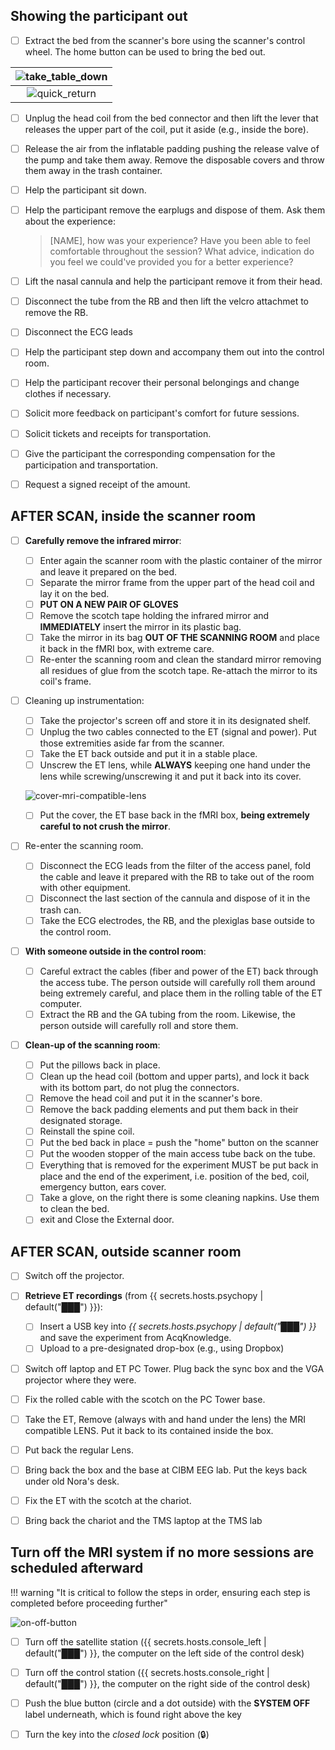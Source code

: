 
## Showing the participant out

- [ ] Extract the bed from the scanner's bore using the scanner's control wheel.
	The home button can be used to bring the bed out.

| ![take_table_down](../assets/images/take_table_down.png) |
|:--:|
| ![quick_return](../assets/images/quick_return.png) |

- [ ] Unplug the head coil from the bed connector and then lift the lever that releases the upper part of the coil, put it aside (e.g., inside the bore).
- [ ] Release the air from the inflatable padding pushing the release valve of the pump and take them away. Remove the disposable covers and throw them away in the trash container.
- [ ] Help the participant sit down.
- [ ] Help the participant remove the earplugs and dispose of them. Ask them about the experience:

    > [NAME], how was your experience?
    > Have you been able to feel comfortable throughout the session?
    > What advice, indication do you feel we could've provided you for a better experience?

- [ ] Lift the nasal cannula and help the participant remove it from their head.
- [ ] Disconnect the tube from the RB and then lift the velcro attachmet to remove the RB.
- [ ] Disconnect the ECG leads
- [ ] Help the participant step down and accompany them out into the control room.
- [ ] Help the participant recover their personal belongings and change clothes if necessary.
- [ ] Solicit more feedback on participant's comfort for future sessions.
- [ ] Solicit tickets and receipts for transportation.
- [ ] Give the participant the corresponding compensation for the participation and transportation.
- [ ] Request a signed receipt of the amount.

## AFTER SCAN, inside the scanner room

- [ ] **Carefully remove the infrared mirror**:
	- [ ] Enter again the scanner room with the plastic container of the mirror and leave it prepared on the bed.
	- [ ] Separate the mirror frame from the upper part of the head coil and lay it on the bed.
	- [ ] **PUT ON A NEW PAIR OF GLOVES**
	- [ ] Remove the scotch tape holding the infrared mirror and **IMMEDIATELY** insert the mirror in its plastic bag.
	- [ ] Take the mirror in its bag **OUT OF THE SCANNING ROOM** and place it back in the fMRI box, with extreme care.
	- [ ] Re-enter the scanning room and clean the standard mirror removing all residues of glue from the scotch tape. Re-attach the mirror to its coil's frame.

- [ ] Cleaning up instrumentation:
	- [ ] Take the projector's screen off and store it in its designated shelf.
	- [ ] Unplug the two cables connected to the ET (signal and power). Put those extremities aside far from the scanner.
	- [ ] Take the ET back outside and put it in a stable place.
	- [ ] Unscrew the ET lens, while **ALWAYS** keeping one hand under the lens while screwing/unscrewing it and put it back into its cover. 

	![cover-mri-compatible-lens](../assets/images/cover-mri-compatible-lens.png "Cover MRI compatible lens")

	- [ ] Put the cover, the ET base back in the fMRI box, **being extremely careful to not crush the mirror**.

- [ ] Re-enter the scanning room.
	- [ ] Disconnect the ECG leads from the filter of the access panel, fold the cable and leave it prepared with the RB to take out of the room with other equipment.
	- [ ] Disconnect the last section of the cannula and dispose of it in the trash can.
	- [ ] Take the ECG electrodes, the RB, and the plexiglas base outside to the control room.

- [ ] **With someone outside in the control room**:
	- [ ] Careful extract the cables (fiber and power of the ET) back through the access tube. The person outside will carefully roll them around being extremely careful, and place them in the rolling table of the ET computer.
	- [ ] Extract the RB and the GA tubing from the room. Likewise, the person outside will carefully roll and store them.

- [ ] **Clean-up of the scanning room**:
	- [ ] Put the pillows back in place.
	- [ ] Clean up the head coil (bottom and upper parts), and lock it back with its bottom part, do not plug the connectors.
	- [ ] Remove the head coil and put it in the scanner's bore.
	- [ ] Remove the back padding elements and put them back in their designated storage.
	- [ ] Reinstall the spine coil.
	- [ ] Put the bed back in place = push the "home" button on the scanner
	- [ ] Put the wooden stopper of the main access tube back on the tube.
	- [ ] Everything that is removed for the experiment MUST be put back in place and the end of the experiment, i.e. position of the bed, coil, emergency button, ears cover.
	- [ ] Take a glove, on the right there is some cleaning napkins. Use them to clean the bed. 
	- [ ] exit and Close the External door.

## AFTER SCAN, outside scanner room

- [ ] Switch off the projector.

- [ ] **Retrieve ET recordings** (from {{ secrets.hosts.psychopy | default("███") }}):
	- [ ] Insert a USB key into *{{ secrets.hosts.psychopy | default("███") }}* and save the experiment from AcqKnowledge.
	- [ ] Upload to a pre-designated drop-box (e.g., using Dropbox)

- [ ] Switch off laptop and ET PC Tower. Plug back the sync box and the VGA projector where they were. 
- [ ] Fix the rolled cable with the scotch on the PC Tower base.
- [ ] Take the ET, Remove (always with and hand under the lens) the MRI compatible LENS. Put it back to its contained inside the box. 
- [ ] Put back the regular Lens. 
- [ ] Bring back the box and the base at CIBM EEG lab. Put the keys back under old Nora's desk.
- [ ] Fix the ET with the scotch at the chariot.
- [ ] Bring back the chariot and the TMS laptop at the TMS lab

## Turn off the MRI system if no more sessions are scheduled afterward

!!! warning "It is critical to follow the steps in order, ensuring each step is completed before proceeding further"

![on-off-button](../assets/images/on-off-box.jpg)

- [ ] Turn off the satellite station ({{ secrets.hosts.console_left | default("███") }}, the computer on the left side of the control desk)
- [ ] Turn off the control station ({{ secrets.hosts.console_right | default("███") }}, the computer on the right side of the control desk)
- [ ] Push the blue button (circle and a dot outside) with the **SYSTEM OFF** label underneath, which is found right above the key
- [ ] Turn the key into the *closed lock* position (🔒)

